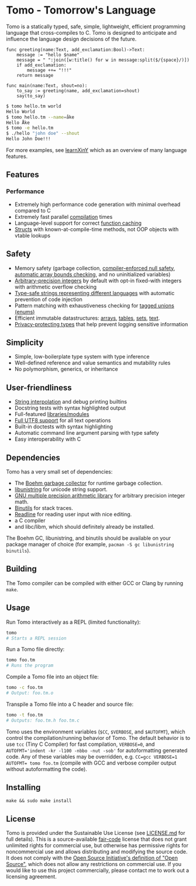 # Tomo - Tomorrow's Language

Tomo is a statically typed, safe, simple, lightweight, efficient programming
language that cross-compiles to C. Tomo is designed to anticipate and influence
the language design decisions of the future.

```
func greeting(name:Text, add_exclamation:Bool)->Text:
    message := "hello $name"
    message = " ":join([w:title() for w in message:split($/{space}/)])
    if add_exclamation:
        message ++= "!!!"
    return message

func main(name:Text, shout=no):
    to_say := greeting(name, add_exclamation=shout)
    say(to_say)
```

```bash
$ tomo hello.tm world
Hello World
$ tomo hello.tm --name=åke
Hello Åke
$ tomo -e hello.tm
$ ./hello "john doe" --shout
Hello John Doe!!!
```

For more examples, see [learnXinY](/learnxiny.tm) which as an overview of many
language features.

## Features

### Performance
- Extremely high performance code generation with minimal overhead compared to C
- Extremely fast parallel [compilation](docs/compilation.md) times
- Language-level support for correct [function caching](docs/functions.md)
- [Structs](docs/structs.md) with known-at-compile-time methods, not OOP
  objects with vtable lookups

## Safety
- Memory safety (garbage collection, [compiler-enforced null
  safety](docs/pointers.md), [automatic array bounds
  checking](docs/arrays.md), and no uninitialized variables)
- [Arbitrary-precision integers](docs/integers.md) by default with opt-in
  fixed-with integers with arithmetic overflow checking
- [Type-safe strings representing different languages](docs/langs.md) with
  automatic prevention of code injection
- Pattern matching with exhaustiveness checking for [tagged unions
  (enums)](docs/enums.md)
- Efficient immutable datastructures: [arrays](docs/arrays.md),
  [tables](docs/tables.md), [sets](docs/sets.md), [text](docs/text.md).
- [Privacy-protecting types](docs/structs.md#Secret-Values) that help prevent
  logging sensitive information

## Simplicity
- Simple, low-boilerplate type system with type inference
- Well-defined reference and value semantics and mutability rules
- No polymorphism, generics, or inheritance

## User-friendliness
- [String interpolation](docs/text.md) and debug printing builtins
- Docstring tests with syntax highlighted output
- Full-featured [libraries/modules](docs/libraries.md)
- [Full UTF8 support](docs/text.md) for all text operations
- Built-in doctests with syntax highlighting
- Automatic command line argument parsing with type safety
- Easy interoperability with C

## Dependencies

Tomo has a very small set of dependencies:

- The [Boehm garbage collector](https://www.hboehm.info/gc/) for runtime
  garbage collection.
- [libunistring](https://www.gnu.org/software/libunistring/) for unicode
  string support.
- [GNU multiple precision arithmetic library](https://gmplib.org/manual/index)
  for arbitrary precision integer math.
- [Binutils](https://www.gnu.org/software/binutils/) for stack traces.
- [Readline](https://tiswww.case.edu/php/chet/readline/rltop.html) for reading
  user input with nice editing.
- a C compiler
- and libc/libm, which should definitely already be installed.

The Boehm GC, libunistring, and binutils should be available on your package
manager of choice (for example, `pacman -S gc libunistring binutils`).

## Building

The Tomo compiler can be compiled with either GCC or Clang by running `make`.

## Usage

Run Tomo interactively as a REPL (limited functionality):

```bash
tomo
# Starts a REPL session
```

Run a Tomo file directly:

```bash
tomo foo.tm
# Runs the program
```

Compile a Tomo file into an object file:

```bash
tomo -c foo.tm
# Output: foo.tm.o
```

Transpile a Tomo file into a C header and source file:
```bash
tomo -t foo.tm
# Outputs: foo.tm.h foo.tm.c
```

Tomo uses the environment variables (`$CC`, `$VERBOSE`, and `$AUTOFMT`), which
control the compilation/running behavior of Tomo. The default behavior is to
use `tcc` (Tiny C Compiler) for fast compilation, `VERBOSE=0`, and
`AUTOFMT='indent -kr -l100 -nbbo -nut -sob'` for autoformatting generated code.
Any of these variables may be overridden, e.g. `CC=gcc VERBOSE=1 AUTOFMT= tomo
foo.tm` (compile with GCC and verbose compiler output without autoformatting
the code).

## Installing

```
make && sudo make install
```

## License

Tomo is provided under the Sustainable Use License (see
[LICENSE.md](LICENSE.md) for full details). This is a source-available
[fair-code](https://faircode.io) license that does not grant unlimited rights
for commercial use, but otherwise has permissive rights for noncommercial use
and allows distributing and modifying the source code. It does not comply with
the [Open Source Initiative's definition of "Open
Source"](https://opensource.org/osd), which does not allow any restrictions on
commercial use. If you would like to use this project commercially, please
contact me to work out a licensing agreement.

